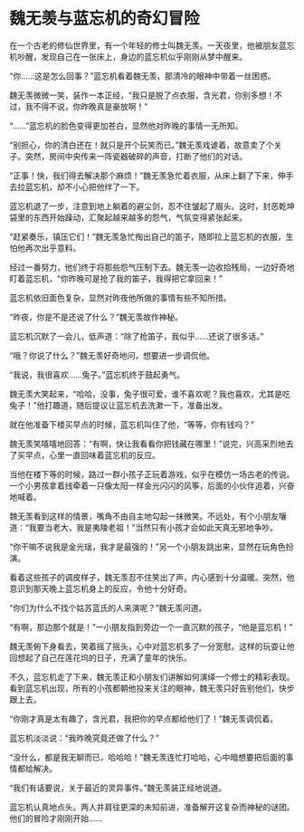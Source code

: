 # 魏无羡与蓝忘机的奇幻冒险

在一个古老的修仙世界里，有一个年轻的修士叫魏无羡。一天夜里，他被朋友蓝忘机吵醒，发现自己在一张床上，身边的蓝忘机似乎刚刚从梦中醒来。

“你……这是怎么回事？”蓝忘机看着魏无羡，那清冷的眼神中带着一丝困惑。

魏无羡微微一笑，装作一本正经，“我只是脱了点衣服，含光君，你别多想！不过，我不得不说，你昨晚真是豪放啊！”

“……”蓝忘机的脸色变得更加苍白，显然他对昨晚的事情一无所知。

“别担心，你的清白还在！就只是开个玩笑而已。”魏无羡戏谑着，故意卖了个关子。突然，房间中央传来一阵瓷器破碎的声音，打断了他们的对话。

“正事！快，我们得去解决那个麻烦！”魏无羡急忙着衣服，从床上翻了下来，伸手去拉蓝忘机，却不小心把他绊了一下。

蓝忘机退了一步，注意到地上躺着的避尘剑，忍不住皱起了眉头。这时，封恶乾坤袋里的东西开始躁动，汇聚起越来越多的怨气，气氛变得紧张起来。

“赶紧奏乐，镇压它们！”魏无羡急忙掏出自己的笛子，随即拉上蓝忘机的衣服，生怕他再次出乎意料。

经过一番努力，他们终于将那些怨气压制下去。魏无羡一边收拾残局，一边好奇地盯着蓝忘机，“你昨晚可是抢了我的笛子，我得把它拿回来！”

蓝忘机依旧面色复杂，显然对昨夜他所做的事情有些不知所措。

“昨夜，你是不是还说了什么？”魏无羡故作神秘。

蓝忘机沉默了一会儿，低声道：“除了抢笛子，我似乎……还说了很多话。”

“哦？你说了什么？”魏无羡好奇地问，想要进一步调侃他。

“我说，我很喜欢……兔子。”蓝忘机终于鼓起勇气。

魏无羡大笑起来，“哈哈，没事，兔子很可爱，谁不喜欢呢？我也喜欢，尤其是吃兔子！”他打趣道，随后提议让蓝忘机去洗漱一下，准备出发。

就在他准备下楼买早点的时候，蓝忘机叫住了他，“等等，你有钱吗？”

魏无羡笑嘻嘻地回答：“有啊，快让我看看你把钱藏在哪里！”说完，兴高采烈地去了买早点，心里一直回味着蓝忘机的反应。

当他在楼下等的时候，路过一群小孩子正玩着游戏，似乎在模仿一场古老的传说。一个小男孩拿着线牵着一只像太阳一样金光闪闪的风筝，后面的小伙伴追着，兴奋地喊着。

魏无羡看到这样的情景，嘴角不由自主地勾起一抹微笑。不远处，有个小朋友嚷道：“我要当老大，我是夷陵老祖！”当然只有小孩才会如此天真无邪地争吵。

“你干嘛不说我是金光瑶，我才是最强的！”另一个小朋友跳出来，显然在玩角色扮演。

看着这些孩子的调皮样子，魏无羡忍不住笑出了声，内心感到十分温暖。突然，他意识到那天晚上蓝忘机身上的反应，令他十分好奇。

“你们为什么不找个姑苏蓝氏的人来演呢？”魏无羡问道。

“有啊，那边那个就是！”一小朋友指到旁边一个一直沉默的孩子，“他是蓝忘机！”

魏无羡俯下身看去，笑着摇了摇头，心中对蓝忘机多了一分宽慰。这样的玩耍让他回想起了自己在莲花坞的日子，充满了童年的快乐。

不久，蓝忘机走了下来，魏无羡正和小朋友们讲解如何演绎一个修士的精彩表现。看到蓝忘机出现，所有的小孩都朝他投来关注的眼神，魏无羡只好告别他们，快步跟上去。

“你刚才真是太有趣了，含光君，我把你的早点都给他们了！”魏无羡调侃着。

蓝忘机淡淡说：“我昨晚究竟还做了什么？”

“没什么，都是我无聊而已，哈哈哈！”魏无羡连忙打哈哈，心中暗想要把后面的事情都给解决。

“我们有话要说，关于最近的灵异事件。”魏无羡装正经地说道。

蓝忘机认真地点头。两人并肩往更深的未知前进，准备解开这复杂而神秘的谜团。他们的冒险才刚刚开始……
